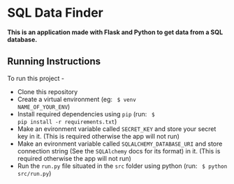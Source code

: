 # SQL Data Finder

**This is an application made with Flask and Python to get data from a SQL database.**

## Running Instructions

To run this project -

-   Clone this repository
-   Create a virtual environment (eg: <code> $ venv NAME_OF_YOUR_ENV</code>)
-   Install required dependencies using <code>pip</code> (run: <code> $ pip install -r requirements.txt</code>)
-   Make an evironment variable called <code>SECRET_KEY</code> and store your secret key in it. (This is required otherwise the app will not run)
-   Make an evironment variable called <code>SQLALCHEMY_DATABASE_URI</code> and store connection string (See the <code>SQLAlchemy</code> docs for its format) in it. (This is required otherwise the app will not run)
-   Run the <code>run.py</code> file situated in the <code>src</code> folder using python (run: <code> $ python src/run.py</code>)
